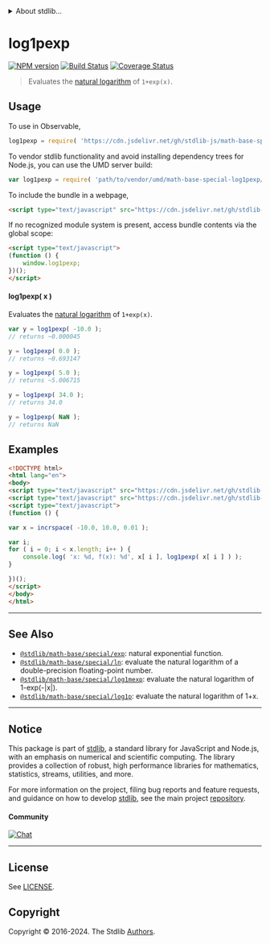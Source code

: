 <!--

@license Apache-2.0

Copyright (c) 2022 The Stdlib Authors.

Licensed under the Apache License, Version 2.0 (the "License");
you may not use this file except in compliance with the License.
You may obtain a copy of the License at

   http://www.apache.org/licenses/LICENSE-2.0

Unless required by applicable law or agreed to in writing, software
distributed under the License is distributed on an "AS IS" BASIS,
WITHOUT WARRANTIES OR CONDITIONS OF ANY KIND, either express or implied.
See the License for the specific language governing permissions and
limitations under the License.

-->


<details>
  <summary>
    About stdlib...
  </summary>
  <p>We believe in a future in which the web is a preferred environment for numerical computation. To help realize this future, we've built stdlib. stdlib is a standard library, with an emphasis on numerical and scientific computation, written in JavaScript (and C) for execution in browsers and in Node.js.</p>
  <p>The library is fully decomposable, being architected in such a way that you can swap out and mix and match APIs and functionality to cater to your exact preferences and use cases.</p>
  <p>When you use stdlib, you can be absolutely certain that you are using the most thorough, rigorous, well-written, studied, documented, tested, measured, and high-quality code out there.</p>
  <p>To join us in bringing numerical computing to the web, get started by checking us out on <a href="https://github.com/stdlib-js/stdlib">GitHub</a>, and please consider <a href="https://opencollective.com/stdlib">financially supporting stdlib</a>. We greatly appreciate your continued support!</p>
</details>

# log1pexp

[![NPM version][npm-image]][npm-url] [![Build Status][test-image]][test-url] [![Coverage Status][coverage-image]][coverage-url] <!-- [![dependencies][dependencies-image]][dependencies-url] -->

> Evaluates the [natural logarithm][@stdlib/math/base/special/ln] of `1+exp(x)`.



<section class="usage">

## Usage

To use in Observable,

```javascript
log1pexp = require( 'https://cdn.jsdelivr.net/gh/stdlib-js/math-base-special-log1pexp@umd/browser.js' )
```

To vendor stdlib functionality and avoid installing dependency trees for Node.js, you can use the UMD server build:

```javascript
var log1pexp = require( 'path/to/vendor/umd/math-base-special-log1pexp/index.js' )
```

To include the bundle in a webpage,

```html
<script type="text/javascript" src="https://cdn.jsdelivr.net/gh/stdlib-js/math-base-special-log1pexp@umd/browser.js"></script>
```

If no recognized module system is present, access bundle contents via the global scope:

```html
<script type="text/javascript">
(function () {
    window.log1pexp;
})();
</script>
```

#### log1pexp( x )

Evaluates the [natural logarithm][@stdlib/math/base/special/ln] of `1+exp(x)`.

```javascript
var y = log1pexp( -10.0 );
// returns ~0.000045

y = log1pexp( 0.0 );
// returns ~0.693147

y = log1pexp( 5.0 );
// returns ~5.006715

y = log1pexp( 34.0 );
// returns 34.0

y = log1pexp( NaN );
// returns NaN
```

</section>

<!-- /.usage -->

<section class="examples">

## Examples

<!-- eslint no-undef: "error" -->

```html
<!DOCTYPE html>
<html lang="en">
<body>
<script type="text/javascript" src="https://cdn.jsdelivr.net/gh/stdlib-js/array-base-incrspace@umd/browser.js"></script>
<script type="text/javascript" src="https://cdn.jsdelivr.net/gh/stdlib-js/math-base-special-log1pexp@umd/browser.js"></script>
<script type="text/javascript">
(function () {

var x = incrspace( -10.0, 10.0, 0.01 );

var i;
for ( i = 0; i < x.length; i++ ) {
    console.log( 'x: %d, f(x): %d', x[ i ], log1pexp( x[ i ] ) );
}

})();
</script>
</body>
</html>
```

</section>

<!-- /.examples -->

<!-- C interface documentation. -->



<!-- Section for related `stdlib` packages. Do not manually edit this section, as it is automatically populated. -->

<section class="related">

* * *

## See Also

-   <span class="package-name">[`@stdlib/math-base/special/exp`][@stdlib/math/base/special/exp]</span><span class="delimiter">: </span><span class="description">natural exponential function.</span>
-   <span class="package-name">[`@stdlib/math-base/special/ln`][@stdlib/math/base/special/ln]</span><span class="delimiter">: </span><span class="description">evaluate the natural logarithm of a double-precision floating-point number.</span>
-   <span class="package-name">[`@stdlib/math-base/special/log1mexp`][@stdlib/math/base/special/log1mexp]</span><span class="delimiter">: </span><span class="description">evaluate the natural logarithm of 1-exp(-\|x\|).</span>
-   <span class="package-name">[`@stdlib/math-base/special/log1p`][@stdlib/math/base/special/log1p]</span><span class="delimiter">: </span><span class="description">evaluate the natural logarithm of 1+x.</span>

</section>

<!-- /.related -->

<!-- Section for all links. Make sure to keep an empty line after the `section` element and another before the `/section` close. -->


<section class="main-repo" >

* * *

## Notice

This package is part of [stdlib][stdlib], a standard library for JavaScript and Node.js, with an emphasis on numerical and scientific computing. The library provides a collection of robust, high performance libraries for mathematics, statistics, streams, utilities, and more.

For more information on the project, filing bug reports and feature requests, and guidance on how to develop [stdlib][stdlib], see the main project [repository][stdlib].

#### Community

[![Chat][chat-image]][chat-url]

---

## License

See [LICENSE][stdlib-license].


## Copyright

Copyright &copy; 2016-2024. The Stdlib [Authors][stdlib-authors].

</section>

<!-- /.stdlib -->

<!-- Section for all links. Make sure to keep an empty line after the `section` element and another before the `/section` close. -->

<section class="links">

[npm-image]: http://img.shields.io/npm/v/@stdlib/math-base-special-log1pexp.svg
[npm-url]: https://npmjs.org/package/@stdlib/math-base-special-log1pexp

[test-image]: https://github.com/stdlib-js/math-base-special-log1pexp/actions/workflows/test.yml/badge.svg?branch=main
[test-url]: https://github.com/stdlib-js/math-base-special-log1pexp/actions/workflows/test.yml?query=branch:main

[coverage-image]: https://img.shields.io/codecov/c/github/stdlib-js/math-base-special-log1pexp/main.svg
[coverage-url]: https://codecov.io/github/stdlib-js/math-base-special-log1pexp?branch=main

<!--

[dependencies-image]: https://img.shields.io/david/stdlib-js/math-base-special-log1pexp.svg
[dependencies-url]: https://david-dm.org/stdlib-js/math-base-special-log1pexp/main

-->

[chat-image]: https://img.shields.io/gitter/room/stdlib-js/stdlib.svg
[chat-url]: https://app.gitter.im/#/room/#stdlib-js_stdlib:gitter.im

[stdlib]: https://github.com/stdlib-js/stdlib

[stdlib-authors]: https://github.com/stdlib-js/stdlib/graphs/contributors

[umd]: https://github.com/umdjs/umd
[es-module]: https://developer.mozilla.org/en-US/docs/Web/JavaScript/Guide/Modules

[deno-url]: https://github.com/stdlib-js/math-base-special-log1pexp/tree/deno
[deno-readme]: https://github.com/stdlib-js/math-base-special-log1pexp/blob/deno/README.md
[umd-url]: https://github.com/stdlib-js/math-base-special-log1pexp/tree/umd
[umd-readme]: https://github.com/stdlib-js/math-base-special-log1pexp/blob/umd/README.md
[esm-url]: https://github.com/stdlib-js/math-base-special-log1pexp/tree/esm
[esm-readme]: https://github.com/stdlib-js/math-base-special-log1pexp/blob/esm/README.md
[branches-url]: https://github.com/stdlib-js/math-base-special-log1pexp/blob/main/branches.md

[stdlib-license]: https://raw.githubusercontent.com/stdlib-js/math-base-special-log1pexp/main/LICENSE

<!-- <related-links> -->

[@stdlib/math/base/special/exp]: https://github.com/stdlib-js/math-base-special-exp/tree/umd

[@stdlib/math/base/special/ln]: https://github.com/stdlib-js/math-base-special-ln/tree/umd

[@stdlib/math/base/special/log1mexp]: https://github.com/stdlib-js/math-base-special-log1mexp/tree/umd

[@stdlib/math/base/special/log1p]: https://github.com/stdlib-js/math-base-special-log1p/tree/umd

<!-- </related-links> -->

</section>

<!-- /.links -->
